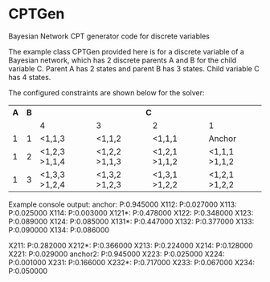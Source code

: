 # CPTGen
Bayesian Network CPT generator code for discrete variables

The example class CPTGen provided here is for a discrete variable of a Bayesian network, which has 2 discrete parents A and B for the child variable C. Parent A has 2 states and parent B has 3 states. Child variable C has 4 states.

The configured constraints are shown below for the solver:

<table>
  <tr>
    <th>A</th>
    <th>B</th>
    <th colspan="4">C</th>
  </tr>
  <tr>
    <td></td>
    <td></td>
    <td>4</td>
    <td>3</td>
    <td>2</td>
    <td>1</td>
  </tr>
  <tr>
    <td>1</td>
    <td>1</td>
    <td>&lt;1,1,3</td>
    <td>&lt;1,1,2</td>
    <td>&lt;1,1,1</td>
    <td>Anchor</td>
  </tr>  
  <tr>
    <td>1</td>
    <td>2</td>
    <td>&lt;1,2,3 &nbsp; &gt;1,1,4</td>
    <td>&lt;1,2,2 &nbsp; &gt;1,1,3</td>
    <td>&lt;1,2,1 &nbsp; &gt;1,1,2</td>
    <td>&lt;1,1,1 &nbsp; &gt;1,1,2</td>
  </tr>
  <tr>
    <td>1</td>
    <td>3</td>
    <td>&lt;1,3,3 &nbsp; &gt;1,2,4</td>
    <td>&lt;1,3,2 &nbsp; &gt;1,2,3</td>
    <td>&lt;1,3,1 &nbsp; &gt;1,2,2</td>
    <td>&lt;1,2,1 &nbsp; &gt;1,2,2</td>
  </tr>  
</table>


Example console output:
anchor: P:0.945000 
X112: P:0.027000 
X113: P:0.025000 
X114: P:0.003000 
X121*: P:0.478000 
X122: P:0.348000 
X123: P:0.089000 
X124: P:0.085000 
X131*: P:0.447000 
X132: P:0.377000 
X133: P:0.090000 
X134: P:0.086000 

X211: P:0.282000 
X212*: P:0.366000 
X213: P:0.224000 
X214: P:0.128000 
X221: P:0.029000 
anchor2: P:0.945000 
X223: P:0.025000 
X224: P:0.001000 
X231: P:0.166000 
X232*: P:0.717000 
X233: P:0.067000 
X234: P:0.050000
